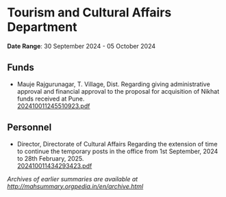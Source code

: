 # Tourism and Cultural Affairs Department

**Date Range**: 30 September 2024 - 05 October 2024


## Funds
- Mauje Rajgurunagar, T. Village, Dist. Regarding giving administrative approval and financial approval to the proposal for acquisition of Nikhat funds received at Pune.\
  [202410011245510923.pdf](https://gr.maharashtra.gov.in/Site/Upload/Government%20Resolutions/English/202410011245510923.pdf)

## Personnel
- Director, Directorate of Cultural Affairs Regarding the extension of time to continue the temporary posts in the office from 1st September, 2024 to 28th February, 2025.\
  [202410011434293423.pdf](https://gr.maharashtra.gov.in/Site/Upload/Government%20Resolutions/English/202410011434293423.pdf)


*Archives of earlier summaries are available at http://mahsummary.orgpedia.in/en/archive.html*